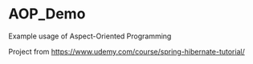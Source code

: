 # AOP_Demo

Example usage of Aspect-Oriented Programming

Project from https://www.udemy.com/course/spring-hibernate-tutorial/
